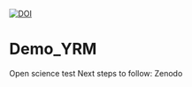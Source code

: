 [![DOI](https://sandbox.zenodo.org/badge/811415629.svg)](https://sandbox.zenodo.org/doi/10.5072/zenodo.68552)

# Demo_YRM
Open science test
Next steps to follow:
Zenodo
